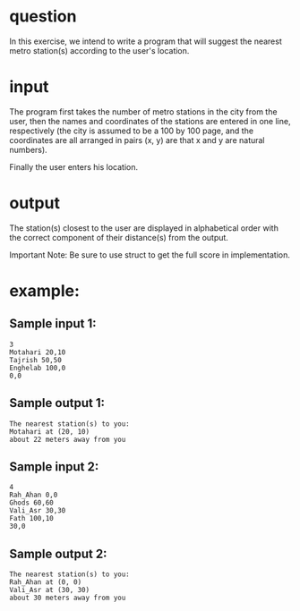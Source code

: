 # question
In this exercise, we intend to write a program that will suggest the nearest metro station(s) according to the user's location.
# input
The program first takes the number of metro stations in the city from the user, then the names and coordinates of the stations are entered in one line, respectively (the city is assumed to be a 100 by 100 page, and the coordinates are all arranged in pairs (x, y) are that x and y are natural numbers).

Finally the user enters his location.
# output
The station(s) closest to the user are displayed in alphabetical order with the correct component of their distance(s) from the output.

Important Note: Be sure to use struct to get the full score in implementation.
# example:

## Sample input 1:
```
3
Motahari 20,10
Tajrish 50,50
Enghelab 100,0
0,0
```
## Sample output 1:
```
The nearest station(s) to you:
Motahari at (20, 10)
about 22 meters away from you
```
## Sample input 2:
```
4
Rah_Ahan 0,0
Ghods 60,60
Vali_Asr 30,30
Fath 100,10
30,0
```
## Sample output 2:
```
The nearest station(s) to you:
Rah_Ahan at (0, 0)
Vali_Asr at (30, 30)
about 30 meters away from you
```
